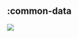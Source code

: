 ## :common-data

<img src="../resources/dependency_graphs/common-data-dependency-graph-multiplatform-projects.svg">